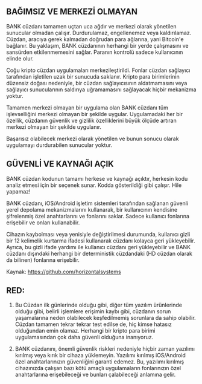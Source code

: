 ## BAĞIMSIZ VE MERKEZİ OLMAYAN 

BANK cüzdanı tamamen uçtan uca ağdır ve merkezi olarak yönetilen sunucular olmadan çalışır. Durdurulamaz, engellenemez veya kaldırılamaz. Cüzdan, aracıya gerek kalmadan doğrudan para ağlarına, yani Bitcoin'e bağlanır. Bu yaklaşım, BANK cüzdanının herhangi bir yerde çalışmasını ve sansürden etkilenmemesini sağlar. Paranın kontrolü sadece kullanıcının elinde olur.

Çoğu kripto cüzdan uygulamaları merkezileştirildi. Fonlar cüzdan sağlayıcı tarafından işletilen uzak bir sunucuda saklanır. Kripto para birimlerinin düzensiz doğası nedeniyle, bir cüzdan sağlayıcısının aldatmamasını veya sağlayıcı sunucularının saldırıya uğramamasını sağlayacak hiçbir mekanizma yoktur.

Tamamen merkezi olmayan bir uygulama olan BANK cüzdanı tüm işlevselliğini merkezi olmayan bir şekilde uygular. Uygulamadaki her bir özellik, cüzdanın güvenlik ve gizlilik özelliklerini büyük ölçüde artıran merkezi olmayan bir şekilde uygulanır.

Başarısız olabilecek merkezi olarak yönetilen ve bunun sonucu olarak uygulamayı durdurabilen sunucular yoktur.

## GÜVENLİ VE KAYNAĞI AÇIK 

BANK cüzdan kodunun tamamı herkese ve kaynağı açıktır, herkesin kodu analiz etmesi için bir seçenek sunar. Kodda gösterildiği gibi çalışır. Hile yapamaz!

BANK cüzdanı, iOS/Android işletim sistemleri tarafından sağlanan güvenli yerel depolama mekanizmalarını kullanarak, bir kullanıcının kendisine şifrelenmiş özel anahtarlarını ve fonlarını saklar. Sadece kullanıcı fonlarına erişebilir ve onları kullanabilir.

Cihazın kaybolması veya yenisiyle değiştirilmesi durumunda, kullanıcı gizli bir 12 kelimelik kurtarma ifadesi kullanarak cüzdanı kolayca geri yükleyebilir. Ayrıca, bu gizli ifade yardımı ile kullanıcı cüzdanı geri yükleyebilir ve BANK cüzdanı dışındaki herhangi bir deterministik cüzdandaki (HD cüzdan olarak da bilinen) fonlarına erişebilir.

Kaynak: https://github.com/horizontalsystems

## RED:

1. Bu Cüzdan ilk günlerinde olduğu gibi, diğer tüm yazılım ürünlerinde olduğu gibi, belirli işlemlere erişimin kaybı gibi, cüzdanın sorun yaşamalarına neden olabilecek keşfedilmemiş sorunlara da sahip olabilir. Cüzdan tamamen tekrar tekrar test edilse de, hiç kimse hatasız olduğundan emin olamaz. Herhangi bir kripto para birimi uygulamasından çok daha güvenli olduğuna inanıyoruz.

2. BANK cüzdanını, önemli güvenlik riskleri nedeniyle hiçbir zaman yazılımı kırılmış veya kırık bir cihaza yüklemeyin. Yazılımı kırılmış iOS/Android özel anahtarlarınızın güvenliğini garanti edemez. Bu, yazılımı kırılmış cihazınızda çalışan bazı kötü amaçlı uygulamaların fonlarınızın özel anahtarlarına erişebileceği ve bunları çalabileceği anlamına gelir.

